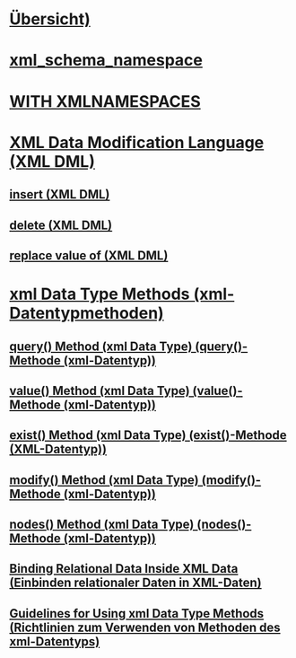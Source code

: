 # [Übersicht)](xml-transact-sql.md)  
# [xml_schema_namespace](xml-schema-namespace.md)  
# [WITH XMLNAMESPACES](with-xmlnamespaces.md)  
# [XML Data Modification Language (XML DML)](xml-data-modification-language-xml-dml.md)  
## [insert (XML DML)](insert-xml-dml.md)  
## [delete (XML DML)](delete-xml-dml.md)  
## [replace value of (XML DML)](replace-value-of-xml-dml.md)  
# [xml Data Type Methods (xml-Datentypmethoden)](xml-data-type-methods.md)  
## [query() Method (xml Data Type) (query()-Methode (xml-Datentyp))](query-method-xml-data-type.md)  
## [value() Method (xml Data Type) (value()-Methode (xml-Datentyp))](value-method-xml-data-type.md)  
## [exist() Method (xml Data Type) (exist()-Methode (XML-Datentyp))](exist-method-xml-data-type.md)  
## [modify() Method (xml Data Type) (modify()-Methode (xml-Datentyp))](modify-method-xml-data-type.md)  
## [nodes() Method (xml Data Type) (nodes()-Methode (xml-Datentyp))](nodes-method-xml-data-type.md)  
## [Binding Relational Data Inside XML Data (Einbinden relationaler Daten in XML-Daten)](binding-relational-data-inside-xml-data.md)  
## [Guidelines for Using xml Data Type Methods (Richtlinien zum Verwenden von Methoden des xml-Datentyps)](guidelines-for-using-xml-data-type-methods.md)  

